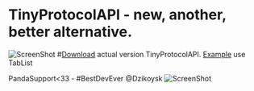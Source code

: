 # TinyProtocolAPI - new, another, better alternative.
![ScreenShot](http://i.imgur.com/Wr2ROvn.png)
#[Download](https://www.dropbox.com/s/b73onhy0b4e62if/TinyProtocolAPi.jar?dl=0) actual version TinyProtocolAPI.
[Example](https://github.com/Zahusek/TinyProtocolAPI/blob/master/example/tab/Main.java) use TabList

PandaSupport<33 - #BestDevEver @Dzikoysk
![ScreenShot](http://i.imgur.com/dMwciEm.jpg)
